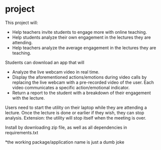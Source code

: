 # project
This project will:
- Help teachers invite students to engage more with online teaching.
- Help students analyze their own engagement in the lectures they are attending.
- Help teachers analyze the average engagement in the lectures they are teaching.


Students can download an app that will
- Analyze the live webcam video in real time.
- Display the aforementioned actions/emotions during video calls by replacing the live webcam with a pre-recorded video of the user. Each video communicates a specific action/emotional indicator. 
- Return a report to the student with a breakdown of their engagement with the lecture.

Users need to start the utility on their laptop while they are attending a lecture. Once the lecture is done or earlier if they wish, they can stop analysis. 
Extension: the utility will stop itself when the meeting is over.


Install by downloading zip file, as well as all dependencies in requirements.txt

*the working package/application name is just a dumb joke
